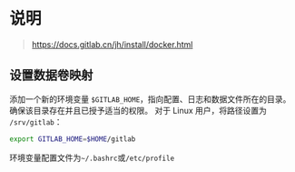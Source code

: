 # 说明
> https://docs.gitlab.cn/jh/install/docker.html
## 设置数据卷映射
添加一个新的环境变量 `$GITLAB_HOME`，指向配置、日志和数据文件所在的目录。 确保该目录存在并且已授予适当的权限。
对于 Linux 用户，将路径设置为 `/srv/gitlab`：
```sh
export GITLAB_HOME=$HOME/gitlab
```
环境变量配置文件为`~/.bashrc`或`/etc/profile`